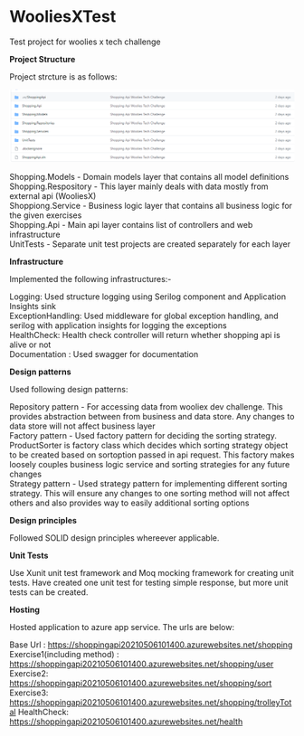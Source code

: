 # WooliesXTest
Test project for woolies x tech challenge

**Project Structure**

Project strcture is as follows:

<img src="images/Image 1.png" />

Shopping.Models      - Domain models layer that contains all model definitions <br/>
Shopping.Respository - This layer mainly deals with data mostly from external api (WooliesX) <br/>
Shoppiong.Service    - Business logic layer that contains all business logic for the given exercises <br/>
Shopping.Api         - Main api layer contains  list of controllers and  web infrastructure<br/>
UnitTests            - Separate unit test projects are created separately for each layer <br/>

**Infrastructure**

Implemented the following infrastructures:-

Logging: Used structure logging using Serilog component and Application Insights sink<br/>
ExceptionHandling: Used middleware for global exception handling, and serilog with application insights for logging the exceptions<br/>
HealthCheck: Health check controller will return whether shopping api is alive or not<br/>
Documentation : Used swagger for documentation<br/>

**Design patterns**

Used following design patterns:

Repository pattern - For accessing data from wooliex dev challenge. This provides abstraction between from business and data store. Any changes to data store will not affect business layer <br/>
Factory pattern - Used factory pattern for deciding the sorting strategy. ProductSorter is factory class which decides which sorting strategy object to be created based on sortoption passed in api request. This factory makes loosely couples business logic service and sorting strategies for any future changes <br/>
Strategy pattern - Used strategy pattern for implementing different sorting strategy. This will ensure any changes to one sorting method will not affect others and also provides way to easily additional sorting options <br/>

**Design principles**

Followed SOLID design principles whereever applicable.

**Unit Tests**

Use Xunit unit test framework and Moq mocking framework for creating unit tests. Have created one unit test for testing simple response, but more unit tests can be created.

**Hosting**

Hosted application to azure app service. The urls are below:

Base Url : https://shoppingapi20210506101400.azurewebsites.net/shopping
Exercise1(including method) : https://shoppingapi20210506101400.azurewebsites.net/shopping/user
Exercise2: https://shoppingapi20210506101400.azurewebsites.net/shopping/sort
Exercise3: https://shoppingapi20210506101400.azurewebsites.net/shopping/trolleyTotal
HealthCheck: https://shoppingapi20210506101400.azurewebsites.net/health
